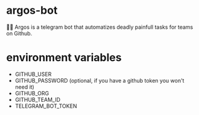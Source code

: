 # argos-bot

:construction_worker_man: Argos is a telegram bot that automatizes deadly painfull tasks for teams on Github.

# environment variables

- GITHUB_USER
- GITHUB_PASSWORD (optional, if you have a github token you won't need it)
- GITHUB_ORG
- GITHUB_TEAM_ID
- TELEGRAM_BOT_TOKEN